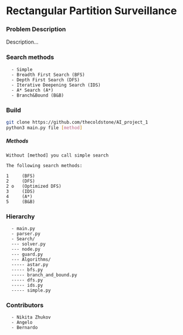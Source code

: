 # Rectangular Partition Surveillance

  ### Problem Description
  
  Description...

  ### Search methods
  ```
    - Simple
    - Breadth First Search (BFS)
    - Depth First Search (DFS)
    - Iterative Deepening Search (IDS)
    - A* Search (A*)
    - Branch&Bound (B&B)
  ```

  ### Build
  
  ```bash
  git clone https://github.com/thecoldstone/AI_project_1
  python3 main.py file [method]
  ```
  
  ##### Methods
  
  ```
  Without [method] you call simple search
  
  The following search methods:
  
  1     (BFS)
  2     (DFS)
  2 o   (Optimized DFS)
  3     (IDS)
  4     (A*)
  5     (B&B)
  ```
  
  
  ### Hierarchy
  
  ```
    - main.py   
    - parser.py    
    - Search/        
    --- solver.py   
    --- node.py     
    --- guard.py
    --- Algorithms/
    ----- astar.py
    ----- bfs.py
    ----- branch_and_bound.py
    ----- dfs.py
    ----- ids.py
    ----- simple.py
  ```
   
  ### Contributors
  ```
    - Nikita Zhukov
    - Angelo
    - Bernardo
  ```
      
     